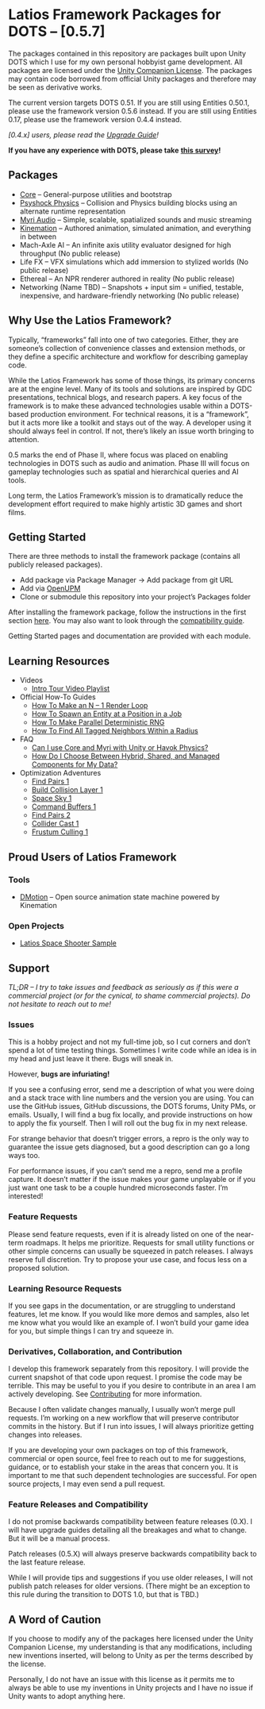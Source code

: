 # Latios Framework Packages for DOTS – [0.5.7]

The packages contained in this repository are packages built upon Unity DOTS
which I use for my own personal hobbyist game development. All packages are
licensed under the [Unity Companion
License](https://unity3d.com/legal/licenses/Unity_Companion_License). The
packages may contain code borrowed from official Unity packages and therefore
may be seen as derivative works.

The current version targets DOTS 0.51. If you are still using Entities 0.50.1,
please use the framework version 0.5.6 instead. If you are still using Entities
0.17, please use the framework version 0.4.4 instead.

*[0.4.x] users, please read the* [*Upgrade
Guide*](Documentation~/Upgrade%20Guide.md)*!*

**If you have any experience with DOTS, please take** [**this
survey**](https://docs.google.com/forms/d/e/1FAIpQLSfxgFumJvhwjzi-r7L7rGssPoeSLXyV7BeCdCOsqfPWeWY_Ww/viewform?usp=sf_link)**!**

## Packages

-   [Core](Documentation~/Core/README.md) – General-purpose utilities and
    bootstrap
-   [Psyshock Physics](Documentation~/Psyshock%20Physics/README.md) – Collision
    and Physics building blocks using an alternate runtime representation
-   [Myri Audio](Documentation~/Myri%20Audio/README.md) – Simple, scalable,
    spatialized sounds and music streaming
-   [Kinemation](Documentation~/Kinemation%20Animation%20and%20Rendering/README.md)
    – Authored animation, simulated animation, and everything in between
-   Mach-Axle AI – An infinite axis utility evaluator designed for high
    throughput (No public release)
-   Life FX – VFX simulations which add immersion to stylized worlds (No public
    release)
-   Ethereal – An NPR renderer authored in reality (No public release)
-   Networking (Name TBD) – Snapshots + input sim = unified, testable,
    inexpensive, and hardware-friendly networking (No public release)

## Why Use the Latios Framework?

Typically, “frameworks” fall into one of two categories. Either, they are
someone’s collection of convenience classes and extension methods, or they
define a specific architecture and workflow for describing gameplay code.

While the Latios Framework has some of those things, its primary concerns are at
the engine level. Many of its tools and solutions are inspired by GDC
presentations, technical blogs, and research papers. A key focus of the
framework is to make these advanced technologies usable within a DOTS-based
production environment. For technical reasons, it is a “framework”, but it acts
more like a toolkit and stays out of the way. A developer using it should always
feel in control. If not, there’s likely an issue worth bringing to attention.

0.5 marks the end of Phase II, where focus was placed on enabling technologies
in DOTS such as audio and animation. Phase III will focus on gameplay
technologies such as spatial and hierarchical queries and AI tools.

Long term, the Latios Framework’s mission is to dramatically reduce the
development effort required to make highly artistic 3D games and short films.

## Getting Started

There are three methods to install the framework package (contains all publicly
released packages).

-   Add package via Package Manager -\> Add package from git URL
-   Add via [OpenUPM](https://openupm.com/packages/com.latios.latiosframework/)
-   Clone or submodule this repository into your project’s Packages folder

After installing the framework package, follow the instructions in the first
section [here](Documentation~/Core/Getting%20Started.md). You may also want to
look through the [compatibility
guide](Documentation~/Installation%20and%20Compatibility%20Guide.md).

Getting Started pages and documentation are provided with each module.

## Learning Resources

-   Videos
    -   [Intro Tour Video
        Playlist](https://www.youtube.com/watch?v=UGKtIZOolEo&list=PLFME_M84NcPylGB41xAzh2bbbT8nhb_a0)
-   Official How-To Guides
    -   [How To Make an N – 1 Render
        Loop](Documentation~/How-To%20Guides/How%20To%20Make%20an%20N%20-%201%20Render%20Loop.md)
    -   [How To Spawn an Entity at a Position in a
        Job](Documentation~/How-To%20Guides/How%20To%20Spawn%20an%20Entity%20at%20a%20Position%20in%20a%20Job.md)
    -   [How To Make Parallel Deterministic
        RNG](Documentation~/Core/Rng%20and%20RngToolkit.md)
    -   [How To Find All Tagged Neighbors Within a
        Radius](Documentation~/How-To%20Guides/How%20To%20Find%20All%20Tagged%20Neighbors%20Within%20a%20Radius.md)
-   FAQ
    -   [Can I use Core and Myri with Unity or Havok
        Physics?](Documentation~/FAQ/FAQ%20-%20Can%20I%20Use%20Core%20and%20Myri%20with%20Unity%20or%20Havok%20Physics.md)
    -   [How Do I Choose Between Hybrid, Shared, and Managed Components for My
        Data?](Documentation~/FAQ/FAQ%20-%20Component%20Types.md)
-   Optimization Adventures
    -   [Find Pairs
        1](Documentation~/Optimization%20Adventures/Part%201%20-%20Find%20Pairs%201.md)
    -   [Build Collision Layer
        1](Documentation~/Optimization%20Adventures/Part%202%20-%20Build%20Collision%20Layer%201.md)
    -   [Space Sky
        1](Documentation~/Optimization%20Adventures/Part%203%20-%20Space%20Sky%201.md)
    -   [Command Buffers
        1](Documentation~/Optimization%20Adventures/Part%204%20-%20Command%20Buffers%201.md)
    -   [Find Pairs
        2](Documentation~/Optimization%20Adventures/Part%205%20-%20Find%20Pairs%202.md)
    -   [Collider Cast
        1](Documentation~/Optimization%20Adventures/Part%206%20-%20ColliderCast%201.md)
    -   [Frustum Culling
        1](Documentation~/Optimization%20Adventures/Part%207%20-%20Frustum%20Culling%201.md)

## Proud Users of Latios Framework

### Tools

-   [DMotion](https://github.com/gamedev-pro/dmotion) – Open source animation
    state machine powered by Kinemation

### Open Projects

-   [Latios Space Shooter Sample](https://github.com/Dreaming381/lsss-wip)

## Support

*TL;DR – I try to take issues and feedback as seriously as if this were a
commercial project (or for the cynical, to shame commercial projects). Do not
hesitate to reach out to me!*

### Issues

This is a hobby project and not my full-time job, so I cut corners and don’t
spend a lot of time testing things. Sometimes I write code while an idea is in
my head and just leave it there. Bugs will sneak in.

However, **bugs are infuriating!**

If you see a confusing error, send me a description of what you were doing and a
stack trace with line numbers and the version you are using. You can use the
GitHub issues, GitHub discussions, the DOTS forums, Unity PMs, or emails.
Usually, I will find a bug fix locally, and provide instructions on how to apply
the fix yourself. Then I will roll out the bug fix in my next release.

For strange behavior that doesn’t trigger errors, a repro is the only way to
guarantee the issue gets diagnosed, but a good description can go a long ways
too.

For performance issues, if you can’t send me a repro, send me a profile capture.
It doesn’t matter if the issue makes your game unplayable or if you just want
one task to be a couple hundred microseconds faster. I’m interested!

### Feature Requests

Please send feature requests, even if it is already listed on one of the
near-term roadmaps. It helps me prioritize. Requests for small utility functions
or other simple concerns can usually be squeezed in patch releases. I always
reserve full discretion. Try to propose your use case, and focus less on a
proposed solution.

### Learning Resource Requests

If you see gaps in the documentation, or are struggling to understand features,
let me know. If you would like more demos and samples, also let me know what you
would like an example of. I won’t build your game idea for you, but simple
things I can try and squeeze in.

### Derivatives, Collaboration, and Contribution

I develop this framework separately from this repository. I will provide the
current snapshot of that code upon request. I promise the code may be terrible.
This may be useful to you if you desire to contribute in an area I am actively
developing. See [Contributing](Documentation~/Contributing.md) for more
information.

Because I often validate changes manually, I usually won’t merge pull requests.
I’m working on a new workflow that will preserve contributor commits in the
history. But if I run into issues, I will always prioritize getting changes into
releases.

If you are developing your own packages on top of this framework, commercial or
open source, feel free to reach out to me for suggestions, guidance, or to
establish your stake in the areas that concern you. It is important to me that
such dependent technologies are successful. For open source projects, I may even
send a pull request.

### Feature Releases and Compatibility

I do not promise backwards compatibility between feature releases (0.X). I will
have upgrade guides detailing all the breakages and what to change. But it will
be a manual process.

Patch releases (0.5.X) will always preserve backwards compatibility back to the
last feature release.

While I will provide tips and suggestions if you use older releases, I will not
publish patch releases for older versions. (There might be an exception to this
rule during the transition to DOTS 1.0, but that is TBD.)

## A Word of Caution

If you choose to modify any of the packages here licensed under the Unity
Companion License, my understanding is that any modifications, including new
inventions inserted, will belong to Unity as per the terms described by the
license.

Personally, I do not have an issue with this license as it permits me to always
be able to use my inventions in Unity projects and I have no issue if Unity
wants to adopt anything here.
